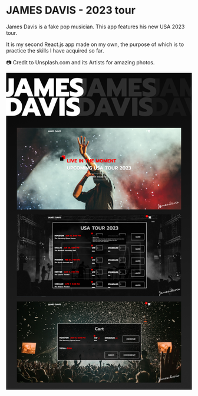 # JAMES DAVIS - 2023 tour

James Davis is a fake pop musician. This app features his new USA 2023 tour.

It is my second React.js app made on my own, the purpose of which is to practice the skills I have acquired so far.

📷 Credit to Unsplash.com and its Artists for amazing photos.

<p align="center"><img src="/src/assets/img/ui.png"></p>
